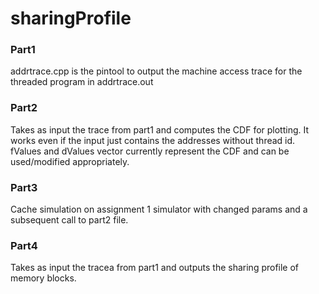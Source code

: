 # sharingProfile

### Part1

addrtrace.cpp is the pintool to output the machine access trace for the threaded program in addrtrace.out

### Part2

Takes as input the trace from part1 and computes the CDF for plotting. It works even if the input just contains the addresses without thread id.
fValues and dValues vector currently represent the CDF and can be used/modified appropriately.

### Part3 

Cache simulation on assignment 1 simulator with changed params and a subsequent call to part2 file.

### Part4

Takes as input the tracea from part1 and outputs the sharing profile of memory blocks.
